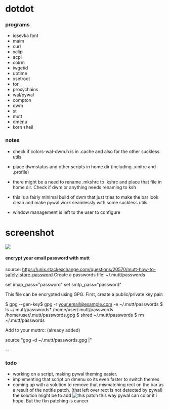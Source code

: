 # dotdot

### programs

* iosevka font
* maim 
* curl
* xclip
* acpi 
* colrm
* iwgetid
* uptime 
* xsetroot
* tor
* proxychains
* wal/pywal
* compton
* dwm
* st
* mutt
* dmenu
* korn shell

### notes

* check if colors-wal-dwm.h is in .cache and also for the other suckless utils
* place dwmstatus and other scripts in home dir (including .xinitrc and .profile) 
* there might be a need to rename .mkshrc to .kshrc and place that file in home dir. Check if dwm or anything needs renaming to ksh 

* this is a fairly minimal build of dwm that just tries to make the bar look clean and make pywal work seamlessly with some suckless utils 
* window management is left to the user to configure

# screenshot
![](https://0x0.st/-_cl.png)
#### encrypt your email password with mutt
source: https://unix.stackexchange.com/questions/20570/mutt-how-to-safely-store-password
Create a passwords file: ~/.mutt/passwords

set imap_pass="password"
set smtp_pass="password"

This file can be encrypted using GPG. First, create a public/private key pair:

$ gpg --gen-key$ gpg -r your.email@example.com -e ~/.mutt/passwords
$ ls ~/.mutt/passwords*
/home/user/.mutt/passwords   /home/user/.mutt/passwords.gpg
$ shred ~/.mutt/passwords
$ rm ~/.mutt/passwords

Add to your muttrc: (already added)

source "gpg -d ~/.mutt/passwords.gpg |"

--

### todo

* working on a script, making pywal theming easier. 
* implementing that script on dmenu so its even faster to switch themes
* coming up with a solution to remove that mismatching rect on the bar as a result of the notitle patch. (that left over rect is not detected by pywal) the solution might be to add ![this patch](https://dwm.suckless.org/patches/colorbar/) this way pywal can color it i hope. But the fkn patching is cancer
